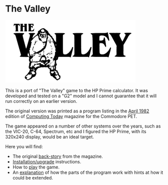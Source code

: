 # The Valley

![The Valley Logo](images/the_valley.png)

This is a port of "The Valley" game to the HP Prime calculator.  It was developed and tested on a "G2" model and I cannot guarantee that it will run correctly on an earlier version.

The original version was printed as a program listing in the [April 1982](http://www.flaxcottage.com/ComputingToday/8204.pdf) edition of [Computing Today](http://www.flaxcottage.com/ComputingToday/) magazine for the Commodore PET.

The game appeared on a number of other systems over the years, such as the VIC-20, C-64, Spectrum, etc and I figured the HP Prime, with its 320x240 display, would be an ideal target.

Here you will find:
* The original [back-story](STORY.md) from the magazine.
* [Installation/upgrade](INSTALL.md) instructions.
* How to [play](PLAY.md) the game.
* An [explanation](CODE.md) of how the parts of the program work with hints at how it could be extended.
